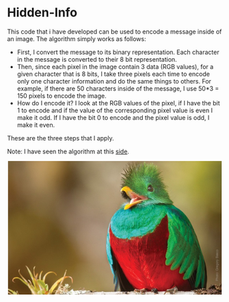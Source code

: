 # Hidden-Info
This code that i have developed can be used to encode a message inside of an image.
The algorithm simply works as follows:

- First, I convert the message to its binary representation. Each character in the message
  is converted to their 8 bit representation.
- Then, since each pixel in the image contain 3 data (RGB values), for a given character that
  is 8 bits, I take three pixels each time to encode only one character information and do the
  same things to others. For example, if there are 50 characters inside of the message, I use
  50*3 = 150 pixels to encode the image.
- How do I encode it? I look at the RGB values of the pixel, if I have the bit 1 to encode and
  if the value of the corresponding pixel value is even I make it odd. If I have the bit 0 to
  encode and the pixel value is odd, I make it even.

These are the three steps that I apply.

Note: I have seen the algorithm at this <a href="https://www.geeksforgeeks.org/image-based-steganography-using-python/">side</a>.

<p align="center">
  <img src="images/quetzal-bird.jpg" width="500" title="Image used to encode the information">
</p>
